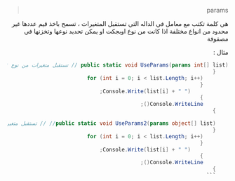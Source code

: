 <div dir="rtl">

> params

هي كلمة تكتب مع معامل في الداله التي تستقبل المتغيرات ، تسمح باخذ قيم عددها غير محدود من انواع مختلفة اذا كانت من نوع اوبجكت او يمكن تحديد نوعها وتخزنها في مصفوفة

مثال :
<div>

```C#
public static void UseParams(params int[] list) // تستقبل متغيرات من نوع int وتخزنها في مصفوفه
    {
        for (int i = 0; i < list.Length; i++)
        {
            Console.Write(list[i] + " ");
        }
        Console.WriteLine();
    }

    public static void UseParams2(params object[] list)// // تستقبل متغيرات من نوع object وتخزنها في مصفوفه
    {
        for (int i = 0; i < list.Length; i++)
        {
            Console.Write(list[i] + " ");
        }
        Console.WriteLine();
    }
    ```